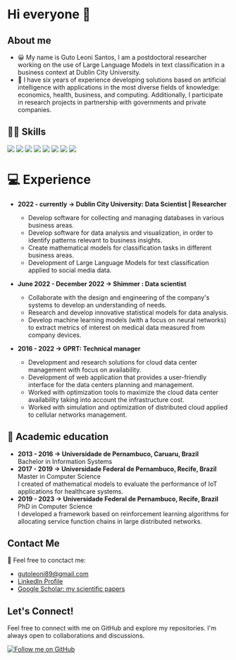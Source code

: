 # Hi everyone 👋
## About me
- 😀 My name is Guto Leoni Santos, I am a postdoctoral researcher working on the use of Large Language Models in text classification in a business context at Dublin City University. 
- 🔭 I have six years of experience developing solutions based on artificial intelligence with applications in the most diverse fields of knowledge: economics, health, business, and computing. Additionally, I participate in research projects in partnership with governments and private companies.

<!--
I have a Bachelor's degree in Information Systems from the Universidade of Pernambuco, a Master's degree and a PhD in Computer Science from the Universidade Federal de Pernambuco. In my undergraduate work, I worked with performance evaluation of virtualization technologies, comparing different virtualizers for the allocation of a 3D reconstruction application. In my master's degree, I developed mathematical models to evaluate the performance of IoT applications for healthcare systems. Finally, in my PhD, I developed a framework based on reinforcement learning algorithms for allocating service function chains in large distributed networks.
In parallel to my research, I worked on several research projects that focus on software development. I worked with web systems development with Angular and type script for the frontend, as well as rest APIs in Java and Python for the backend.
-->

<!--
---

[![trophy](https://github-profile-trophy.vercel.app/?username=thomas210&theme=darkhub)](https://github.com/thomas210/github-profile-trophy)

---
-->

## 👩‍💻 Skills
<!-- You can get badges here: https://github.com/Ileriayo/markdown-badges -->
<div>
  <img src="https://img.shields.io/badge/Python-3776AB?style=for-the-badge&logo=python&logoColor=white" target="_blank">
  <img src="https://img.shields.io/badge/scikit_learn-F7931E?style=for-the-badge&logo=scikit-learn&logoColor=white" target="_blank">
  <img src="https://img.shields.io/badge/Numpy-777BB4?style=for-the-badge&logo=numpy&logoColor=white" target="_blank">
  <img src="https://img.shields.io/badge/Pandas-2C2D72?style=for-the-badge&logo=pandas&logoColor=white" target="_blank">
  <!--   <img src="https://img.shields.io/badge/chatGPT-74aa9c?style=for-the-badge&logo=openai&logoColor=white" target="_blank"> -->
  <img src="https://img.shields.io/badge/Keras-%23D00000.svg?style=for-the-badge&logo=Keras&logoColor=white" target="_blank">
  <img src="https://img.shields.io/badge/PyTorch-%23EE4C2C.svg?style=for-the-badge&logo=PyTorch&logoColor=white" target="_blank">
  <img src="https://img.shields.io/badge/kubernetes-%23326ce5.svg?style=for-the-badge&logo=kubernetes&logoColor=white" target="_blank">
  <!--   <img src="https://img.shields.io/badge/LaTeX-47A141?style=for-the-badge&logo=LaTeX&logoColor=white" target="_blank"> -->
  <img src="https://img.shields.io/badge/GoogleCloud-%234285F4.svg?style=for-the-badge&logo=google-cloud&logoColor=white" target="_blank">
  <!--   <img src="https://img.shields.io/badge/TensorFlow-FF6F00?style=for-the-badge&logo=tensorflow&logoColor=white" target="_blank"> -->
</div>


<!--
## Projects
<div>
Highlight some of the projects you're currently working on or have contributed to in the past. Provide brief descriptions and links to the repositories.

1. **Project 1:** Description of the project. [Link](link-to-project)
2. **Project 2:** Description of the project. [Link](link-to-project)
3. **Project 3:** Description of the project. [Link](link-to-project)
</div>
-->

# 💻 Experience
- **2022 - currently → Dublin City University: Data Scientist | Researcher**
  * Develop software for collecting and managing databases in various business areas.
  * Develop software for data analysis and visualization, in order to identify patterns relevant to business insights.
  * Create mathematical models for classification tasks in different business areas.
  * Development of Large Language Models for text classification applied to social media data.

- **June 2022 - December 2022  → Shimmer : Data scientist**
  * Collaborate with the design and engineering of the company's systems to develop an understanding of needs.
  * Research and develop innovative statistical models for data analysis.
  * Develop machine learning models (with a focus on neural networks) to extract metrics of interest on medical data measured from company devices.
  
- **2016 - 2022 → GPRT: Technical manager**
  * Development and research solutions for cloud data center management with focus on availability.
  * Development of web application that provides a user-friendly interface for the data centers planning and management.
  * Worked with optimization tools to maximize the cloud data center availability taking into account the infrastructure cost.
  * Worked with simulation and optimization of distributed cloud applied to cellular networks management.

##  📖 Academic education
- **2013 - 2016 → Universidade de Pernambuco, Caruaru, Brazil** <br> Bachelor in Information Systems <br>
- **2017 - 2019 → Universidade Federal de Pernambuco, Recife, Brazil** <br> Master in Computer Science <br> I created of mathematical models to evaluate the performance of IoT applications for healthcare systems.
- **2019 - 2023 → Universidade Federal de Pernambuco, Recife, Brazil** <br> PhD in Computer Science <br> I developed a framework based on reinforcement learning algorithms for allocating service function chains in large distributed networks.

## Contact Me
🤗 Feel free to conctact me:

- gutoleoni89@gmail.com
- [LinkedIn Profile](https://www.linkedin.com/in/guto-leoni-santos-32064910b/)
- [Google Scholar: my scientific papers](https://scholar.google.com/citations?user=ZxbRwRMAAAAJ&hl=pt-BR&oi=ao)


## Let's Connect!

Feel free to connect with me on GitHub and explore my repositories. I'm always open to collaborations and discussions.

[![Follow me on GitHub](https://img.shields.io/github/followers/GutoL?style=social)](https://github.com/GutoL)



<!--
**GutoL/GutoL** is a ✨ _special_ ✨ repository because its `README.md` (this file) appears on your GitHub profile.

Here are some ideas to get you started:

- 🔭 I’m currently working on ...
- 🌱 I’m currently learning ...
- 👯 I’m looking to collaborate on ...
- 🤔 I’m looking for help with ...
- 💬 Ask me about ...
- 📫 How to reach me: ...
- 😄 Pronouns: ...
- ⚡ Fun fact: ...
-->
